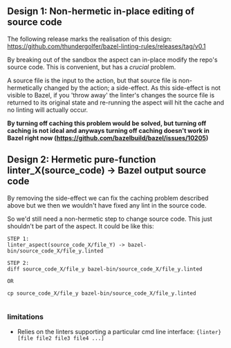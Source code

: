 

## Design 1: Non-hermetic in-place editing of source code

The following release marks the realisation of this design: https://github.com/thundergolfer/bazel-linting-rules/releases/tag/v0.1

By breaking out of the sandbox the aspect can in-place modify the repo's
source code. This is convenient, but has a _crucial_ problem.

A source file is the input to the action, but that source file is
non-hermetically changed by the action; a side-effect. As this
side-effect is not visible to Bazel, if you 'throw away' the linter's
changes the source file is returned to its original state and re-running
the aspect will hit the cache and no linting will actually occur.

**By turning off caching this problem would be solved, but turning off
caching is not ideal and anyways turning off caching doesn't work in
Bazel right now (https://github.com/bazelbuild/bazel/issues/10205)**

## Design 2: Hermetic pure-function linter_X(source_code) -> Bazel output source code

By removing the side-effect we can fix the caching problem described
above but we then we wouldn't have fixed any lint in the source code.

So we'd still need a non-hermetic step to change source code. This just
shouldn't be part of the aspect. It could be like this:

```
STEP 1:
linter_aspect(source_code_X/file_Y) -> bazel-bin/source_code_X/file_y.linted

STEP 2:
diff source_code_X/file_y bazel-bin/source_code_X/file_y.linted

OR

cp source_code_X/file_y bazel-bin/source_code_X/file_y.linted


```


### limitations

- Relies on the linters supporting a particular cmd line interface:
  `{linter} [file file2 file3 file4 ...]`
